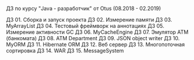 ДЗ по курсу "Java - разработчик" от Otus (08.2018 - 02.2019)

ДЗ 01. Сборка и запуск проекта
ДЗ 02. Измерение памяти
ДЗ 03. MyArrayList
ДЗ 04. Тестовый фреймворк на аннотациях
ДЗ 05. Измерение активности GC
ДЗ 06. MyCacheEngine
ДЗ 07. Эмулятор АТМ (банкомата)
ДЗ 08. ATM Department
ДЗ 09. JSON object writer
ДЗ 10. MyORM
ДЗ 11. Hibernate ORM
ДЗ 12. Веб сервер
ДЗ 13. Многопоточная сортировка
ДЗ 14. WAR
ДЗ 15. MessageSystem
